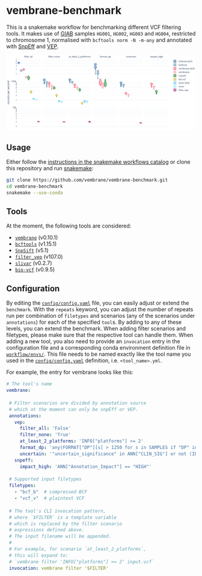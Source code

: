 # vembrane-benchmark
This is a snakemake workflow for benchmarking different VCF filtering tools.
It makes use of [GIAB](https://www.nist.gov/programs-projects/genome-bottle) samples `HG001`, `HG002`, `HG003` and `HG004`, restricted to chromosome 1, normalised with `bcftools norm -N -m-any` and annotated with [SnpEff](https://pcingola.github.io/SnpEff/se_introduction/) and [VEP](https://ensembl.org/info/docs/tools/vep/index.html).

![vembrane benchmark](results/plot/benchmark.svg)


## Usage
Either follow the [instructions in the snakemake workflows catalog](https://snakemake.github.io/snakemake-workflow-catalog?usage=vembrane/vembrane-benchmark) or clone this repository and run [snakemake](https://snakemake.github.io/):
```sh
git clone https://github.com/vembrane/vembrane-benchmark.git
cd vembrane-benchmark
snakemake --use-conda
```

## Tools
At the moment, the following tools are considered:
 - [`vembrane`](http://github.com/vembrane/vembrane) (v0.10.1)
 - [`bcftools`](https://samtools.github.io/bcftools/bcftools.html#expressions) (v1.15.1)
 - [`SnpSift`](https://pcingola.github.io/SnpEff/ss_introduction/) (v5.1)
 - [`filter_vep`](https://www.ensembl.org/info/docs/tools/vep/script/vep_filter.html) (v107.0)
 - [`slivar`](https://github.com/brentp/slivar) (v0.2.7)
 - [`bio-vcf`](https://github.com/vcflib/bio-vcf) (v0.9.5)


## Configuration
By editing the [`config/config.yaml`](config/config.yaml) file, you can easily adjust or extend the `benchmark`.
With the `repeats` keyword, you can adjust the number of repeats run per combination of `filetypes` and scenarios (any of the scenarios under `annotations`) for each of the specified `tool`s.
By adding to any of these levels, you can extend the benchmark.
When adding filter scenarios and filetypes, please make sure that the respective tool can handle them.
When adding a new tool, you also need to provide an `invocation` entry in the configuration file and a corresponding conda environment definition file in [`workflow/envs/`](workflow/envs).
This file needs to be named exactly like the tool name you used in the [`config/config.yaml`](config/config.yaml) definition, i.e. `<tool_name>.yml`.

For example, the entry for vembrane looks like this:
 ```yaml
# The tool's name
vembrane:

  # Filter scenarios are divided by annotation source
  # which at the moment can only be snpEff or VEP.
  annotations:
    vep:
      filter_all: 'False'
      filter_none: 'True'
      at_least_2_platforms: 'INFO["platforms"] >= 2'
      format_dp: 'any(FORMAT["DP"][s] > 1250 for s in SAMPLES if "DP" in FORMAT)'
      uncertain: '"uncertain_significance" in ANN["CLIN_SIG"] or not (ID and ID.startswith("rs"))'
    snpeff:
      impact_high: 'ANN["Annotation_Impact"] == "HIGH"'

  # Supported input filetypes
  filetypes:
    - "bcf_b"  # compressed BCF
    - "vcf_v"  # plaintext VCF

  # The tool's CLI invocation pattern,
  # where `$FILTER` is a template variable
  # which is replaced by the filter scenario
  # expressions defined above.
  # The input filename will be appended.
  #
  # For example, for scenario `at_least_2_platforms`,
  # this will expand to:
  # `vembrane filter 'INFO["platforms"] >= 2' input.vcf`
  invocation: vembrane filter '$FILTER'
```
